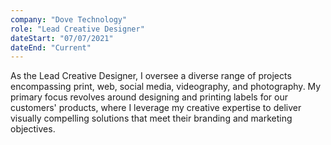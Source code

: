 ```yaml
---
company: "Dove Technology"
role: "Lead Creative Designer"
dateStart: "07/07/2021"
dateEnd: "Current"
---
```


As the Lead Creative Designer, I oversee a diverse range of projects encompassing print, web, social media, videography, and photography. My primary focus revolves around designing and printing labels for our customers' products, where I leverage my creative expertise to deliver visually compelling solutions that meet their branding and marketing objectives.